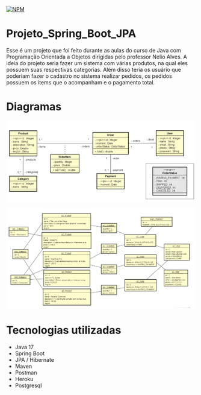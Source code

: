 [![NPM](https://img.shields.io/npm/l/react)](https://github.com/DaniloArr/Projeto_Spring_Boot_JPA/blob/main/LICENCE) 

# Projeto_Spring_Boot_JPA

Esse é um projeto que foi feito durante as aulas do curso de Java com Programação Orientada a Objetos dirigidas pelo professor Nelio Alves.
 A ideia do projeto seria fazer um sistema com várias produtos, na qual eles possuem suas respectivas categorias. Além disso teria os usuário que poderiam fazer o cadastro no sistema realizar pedidos, os pedidos possuem os items que o acompanham e o pagamento total.
 
 # Diagramas 
 
![Web 1](https://github.com/DaniloArr/Projeto_Spring_Boot_JPA/blob/main/images_readme/Diagrama%20de%20classes.png)

![Web 2](https://github.com/DaniloArr/Projeto_Spring_Boot_JPA/blob/main/images_readme/domain%20instance.png)

# Tecnologias utilizadas
- Java 17
- Spring Boot
- JPA / Hibernate
- Maven
- Postman
- Heroku
- Postgresql
